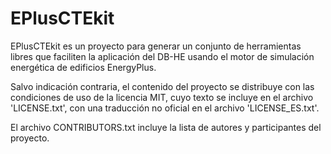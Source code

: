 EPlusCTEkit
===========

EPlusCTEkit es un proyecto para generar un conjunto de herramientas libres que faciliten la aplicación del DB-HE usando el motor de simulación energética de edificios EnergyPlus.

Salvo indicación contraria, el contenido del proyecto se distribuye con las condiciones de uso de la licencia MIT, cuyo texto se incluye en el archivo 'LICENSE.txt', con una traducción no oficial en el archivo 'LICENSE_ES.txt'.

El archivo CONTRIBUTORS.txt incluye la lista de autores y participantes del proyecto.



